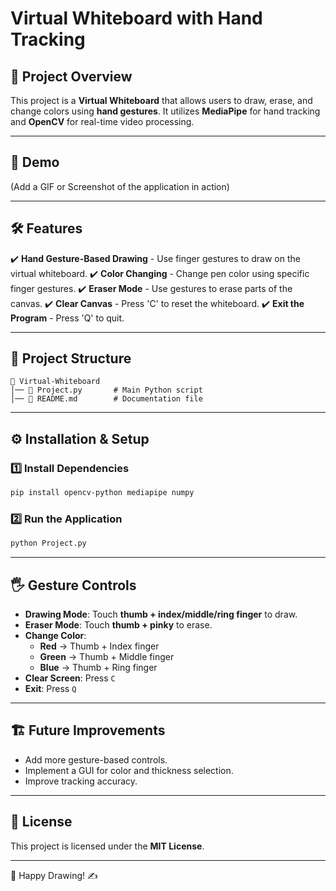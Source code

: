 # Virtual Whiteboard with Hand Tracking

## 📌 Project Overview
This project is a **Virtual Whiteboard** that allows users to draw, erase, and change colors using **hand gestures**. It utilizes **MediaPipe** for hand tracking and **OpenCV** for real-time video processing.

---

## 🎥 Demo
(Add a GIF or Screenshot of the application in action)

---

## 🛠 Features
✔️ **Hand Gesture-Based Drawing** - Use finger gestures to draw on the virtual whiteboard.
✔️ **Color Changing** - Change pen color using specific finger gestures.
✔️ **Eraser Mode** - Use gestures to erase parts of the canvas.
✔️ **Clear Canvas** - Press 'C' to reset the whiteboard.
✔️ **Exit the Program** - Press 'Q' to quit.

---

## 📂 Project Structure
```
📂 Virtual-Whiteboard
│── 📜 Project.py       # Main Python script
│── 📜 README.md        # Documentation file
```

---

## ⚙️ Installation & Setup

### 1️⃣ Install Dependencies
```bash
pip install opencv-python mediapipe numpy
```

### 2️⃣ Run the Application
```bash
python Project.py
```

---

## 🖐 Gesture Controls
- **Drawing Mode**: Touch **thumb + index/middle/ring finger** to draw.
- **Eraser Mode**: Touch **thumb + pinky** to erase.
- **Change Color**:
  - **Red** → Thumb + Index finger
  - **Green** → Thumb + Middle finger
  - **Blue** → Thumb + Ring finger
- **Clear Screen**: Press `C`
- **Exit**: Press `Q`

---

## 🏗 Future Improvements
- Add more gesture-based controls.
- Implement a GUI for color and thickness selection.
- Improve tracking accuracy.

---

## 📜 License
This project is licensed under the **MIT License**.

---

🎨 Happy Drawing! ✍️

